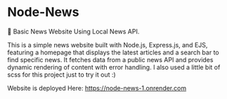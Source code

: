 # Node-News
 📰 Basic News Website Using Local News API.



This is a simple news website built with Node.js, Express.js, and EJS, featuring a homepage that displays the latest articles and a search bar to find specific news. It fetches data from a public news API and provides dynamic rendering of content with error handling. I also used a little bit of scss for this project just to try it out :)




Website is deployed Here: https://node-news-1.onrender.com
